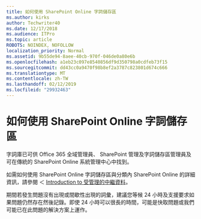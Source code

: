 ```yaml
---
title: 如何使用 SharePoint Online 字詞儲存區
ms.author: kirks
author: Techwriter40
ms.date: 12/17/2018
ms.audience: ITPro
ms.topic: article
ROBOTS: NOINDEX, NOFOLLOW
localization_priority: Normal
ms.assetid: 9b55de94-8aee-40cb-970f-046de0a80e6b
ms.openlocfilehash: a1eb23c097e8540856df9d350798a0cdfeb73f15
ms.sourcegitcommit: dd43cc0a9470f98b8ef2a3787c823801d674c666
ms.translationtype: MT
ms.contentlocale: zh-TW
ms.lasthandoff: 02/12/2019
ms.locfileid: "29932463"
---
```

# <a name="how-to-use-the-sharepoint-online-term-store"></a>如何使用 SharePoint Online 字詞儲存區

字詞庫已可供 Office 365 全域管理員、 SharePoint 管理及字詞儲存區管理員及可在傳統的 SharePoint Online 系統管理中心中找到。 
  
如需如何使用 SharePoint Online 字詞儲存區與分類內 SharePoint Online 的詳細資訊，請參閱 ＜ [Introduction to 受管理的中繼資料](https://go.microsoft.com/fwlink/?linkid=2044674&amp;clcid=0x409)。
  
期間若發生問題沒有出現或間歇性出現的詞彙，建議您等候 24 小時及支援要求如果問題仍然存在然後記錄。即使 24 小時可以很長的時間，可能是快取問題或我們可能已在此問題的解決方案上運作。
  

